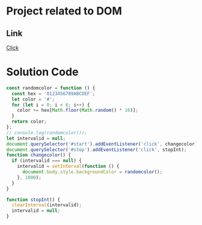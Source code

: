# Project related to DOM

## Link

[Click](https://stackblitz.com/edit/dom-project-chaiaurcode-7cym8gja?file=6-unlimitedColors%2Findex.html,6-unlimitedColors%2Fproj6.js)

# Solution Code
```javascript
const randomcolor = function () {
  const hex = '0123456789ABCDEF';
  let color = '#';
  for (let i = 0; i < 6; i++) {
    color += hex[Math.floor(Math.random() * 16)];
  }
  return color;
};
// console.log(randomcolor());
let intervalid = null;
document.querySelector('#start').addEventListener('click', changecolor);
document.querySelector('#stop').addEventListener('click', stopInt);
function changecolor() {
  if (intervalid === null) {
    intervalid = setInterval(function () {
      document.body.style.backgroundColor = randomcolor();
    }, 1000);
  }
}

function stopInt() {
  clearInterval(intervalid);
  intervalid = null;
}


```
